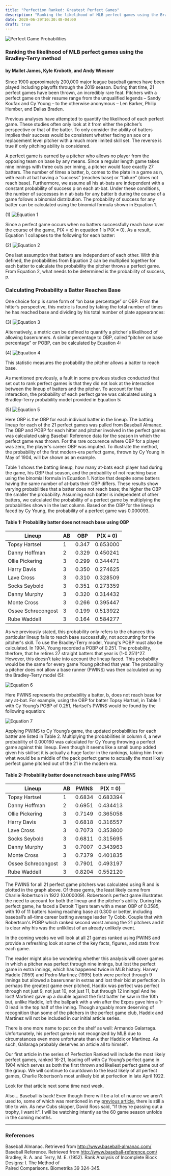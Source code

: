 ```yaml
---
title: "Perfection Ranked: Greatest Perfect Games"
description: "Ranking the likelihood of MLB perfect games using the Bradley-Terry method"
date: 2020-06-29T10:30:48-04:00
draft: true
--- 
```

![Perfect Game Probabilities](https://i.imgur.com/g7y7biY.png)

### Ranking the likelihood of MLB perfect games using the Bradley-Terry method

#### by Mallet James, Kyle Kroboth, and Andy Wiesner

Since 1900 approximately 200,000 major league baseball games have been played including playoffs through the 2019 season.  During that time, 21 perfect games have been thrown, an incredibly rare feat. Pitchers with a perfect game on their resume range from the unqualified legends – Sandy Koufax and Cy Young – to the otherwise anonymous – Len Barker, Philip Humber, and Dallas Braden. 

Previous analyses have attempted to quantify the likelihood of each perfect game. These studies often only look at it from either the pitcher’s perspective or that of the batter. To only consider the ability of batters implies their success would be consistent whether facing an ace or a replacement level pitcher with a much more limited skill set.  The reverse is true if only pitching ability is considered.

A perfect game is earned by a pitcher who allows no player from the opposing team on base by any means. Since a regular length game takes nine innings with three outs per inning, a pitcher would face exactly 27 batters. The number of times a batter, b, comes to the plate in a game as n, with each at bat having a “success” (reaches base) or “failure” (does not reach base).  Furthermore, we assume all his at-bats are independent with a constant probability of success p on each at-bat. Under these conditions, the number of successes in n at-bats for any batter b during the course of a game follows a binomial distribution. The probability of success for any batter can be calculated using the binomial formula shown in Equation 1.

(1)	![Equation 1](https://i.imgur.com/sR4bRmG.png)

Since a perfect game occurs when no batters successfully reach base over the course of the game, P(X = x) in equation 1 is P(X = 0). As a result, Equation 1 collapses to the following for each batter:

(2)	![Equation 2](https://i.imgur.com/hkfyWU0.png)

One last assumption that batters are independent of each other. With this defined, the probabilities from Equation 2 can be multiplied together for each batter to calculate the probability the pitcher throws a perfect game. From Equation 2, what needs to be determined is the probability of success, p.  

### Calculating Probability a Batter Reaches Base

One choice for p is some form of “on base percentage” or OBP. From the hitter’s perspective, this metric is found by taking the total number of times he has reached base and dividing by his total number of plate appearances:

(3)	![Equation 3](https://i.imgur.com/H7Jp7xN.png)

Alternatively, a metric can be defined to quantify a pitcher's likelihood of allowing baserunners. A similar percentage to OBP, called “pitcher on base percentage” or POBP, can be calculated by Equation 4:

(4) ![Equation 4](https://i.imgur.com/E105etU.png)

This statistic measures the probability the pitcher allows a batter to reach base.

As mentioned previously, a fault in some previous studies conducted that set out to rank perfect games is that they did not look at the interaction between the lineup of batters and the pitcher. To account for that interaction, the probability of each perfect game was calculated using a Bradley-Terry probability model provided in Equation 5:

(5) ![Equation 5](https://i.imgur.com/PN5B44T.png)

Here OBP is the OBP for each indiviual batter in the lineup. The batting lineup for each of the 21 perfect games was pulled from Baseball Almanac. The OBP and POBP for each hitter and pitcher involved in the perfect games was calculated using Baseball Reference data for the season in which the perfect game was thrown. For the rare occurence where OBP for a player was zero, the player's career OBP was imputed. To illustrate the method, the probability of the first modern-era perfect game, thrown by Cy Young in May of 1904, will bw shown as an example.

Table 1 shows the batting lineup, how many at-bats each player had during the game, his OBP that season, and the probability of not reaching base using the binomial formula in Equation 1. Notice that despite some batters having the same number of at-bats their OBP differs.  These results show varying probabilities that a batter does not reach base; the higher the OBP the smaller the probability. Assuming each batter is independent of other batters, we calculated the probability of a perfect game by multiplying the probabilities shown in the last column.  Based on the OBP for the lineup faced by Cy Young, the probability of a perfect game was 0.000093.

#### Table 1: Probability batter does not reach base using OBP

|Lineup	            |AB	   |OBP	    |P(X = 0)  |
|-------------------|------|--------|----------|
|Topsy Hartsel	    | 1	   | 0.347	| 0.653000 |
|Danny Hoffman	    | 2	   | 0.329	| 0.450241 |
|Ollie Pickering	| 3	   | 0.299	| 0.344471 |
|Harry Davis	    | 3	   | 0.350	| 0.274625 |
|Lave Cross	        | 3	   | 0.310	| 0.328509 |
|Socks Seybold	    | 3	   | 0.351	| 0.273359 |
|Danny Murphy	    | 3	   | 0.320	| 0.314432 |
|Monte Cross	    | 3	   | 0.266	| 0.395447 |
|Ossee Schrecongost	| 3	   | 0.199	| 0.513922 |
|Rube Waddell	    | 3	   | 0.164	| 0.584277 |

As we previously stated, this probability only refers to the chances this particular lineup fails to reach base successfully, not accounting for the pitcher's skill. To use the Bradley-Terry model, Young's POBP must also be calculated. In 1904, Young recorded a POBP of 0.251. The probability, therfore, that he retires 27 straight batters that year is (1-0.251)^27. However, this doesn’t take into account the lineup faced. This probability would be the same for every game Young pitched that year. The probability a pitcher does not allow a base runner (PWINS) was then calculated using the Bradley-Terry model (5):

![Equation 6](https://i.imgur.com/YSI9cUZ.png)

Here PWINS represents the probability a batter, b, does not reach base for any at-bat. For example, using the OBP for batter Topsy Hartsel, in Table 1 with Cy Young’s POBP of 0.251, Hartsel's PWINS would be found by the following equation:

![Equation 7](https://i.imgur.com/vTvkzPp.png)

Applying PWINS to Cy Young’s game, the updated probabilities for each batter are listed in Table 2. Multiplying the probabilities in column 4, a new probability of 0.000160 was calculated for Cy Young throwing a perfect game against this lineup. Even though it seems like a small bump added given his skillset it is actually a huge factor in the rankings, taking him from what would be a middle of the pack perfect game to actually the most likely perfect game pitched out of the 21 in the modern era.

#### Table 2: Probability batter does not reach base using PWINS

|Lineup	            |AB	   |PWINS	|P(X = 0)  |
|-------------------|------|--------|----------|
|Topsy Hartsel	    | 1	   | 0.6834	| 0.683394 |
|Danny Hoffman	    | 2	   | 0.6951	| 0.434413 |
|Ollie Pickering	| 3	   | 0.7149	| 0.365058 |
|Harry Davis	    | 3	   | 0.6818	| 0.316557 |
|Lave Cross	        | 3	   | 0.7073	| 0.353800 |
|Socks Seybold	    | 3	   | 0.6811	| 0.315695 |
|Danny Murphy	    | 3	   | 0.7007	| 0.343963 |
|Monte Cross	    | 3	   | 0.7379	| 0.401835 |
|Ossee Schrecongost	| 3	   | 0.7901	| 0.493197 |
|Rube Waddell	    | 3	   | 0.8204	| 0.552120 |

The PWINS for all 21 perfect game pitchers was calculated using R and is plotted in the graph above. Of these gems, the least likely came from Charlie Robertson in 1922 (0.000009). Robertson’s perfect game illustrates the need to account for both the lineup and the pitcher's ability. During his perfect game, he faced a Detroit Tigers team with a mean OBP of 0.3585, with 10 of 11 batters having reaching base at 0.300 or better, including baseball’s all-time career batting average leader Ty Cobb.  Couple that with Robertson's POBP which ranked second worst among the 21 pitchers and it is clear why his was the unlikliest of an already unlikely event. 

In the coming weeks we will look at all 21 games ranked using PWINS and provide a refreshing look at some of the key facts, figures, and stats from each game. 

The reader might also be wondering whether this analysis will cover games in which a pitcher was perfect through nine innings, but lost the perfect game in extra innings, which has happened twice in MLB history. Harvey Haddix (1959) and Pedro Martinez (1995) both were perfect through 9 innings but allowed a baserunner in extras and lost their bid at perfection. In perhaps the greatest game ever pitched, Haddix was perfect was perfect through not just 9, not just 10, not just 11, but through 12 innings! And he lost! Martinez gave up a double against the first batter he saw in the 10th but, unlike Haddix, left the ballpark with a win after the Expos gave him a 1-0 lead in the top half of the inning. Though arguably more deserving of recognition than some of the pitchers in the perfect game club, Haddix and Martinez will not be included in our initial article series.

There is one more name to put on the shelf as well: Armando Galarraga. Unfortunately, his perfect game is not recognized by MLB due to circumstances even more unfortunate than either Haddix or Martinez. As such, Gallaraga probably deserves an article all to himself.

Our first article in the series of Perfection Ranked will include the most likely perfect games, ranked 16-21, leading off with Cy Young’s perfect game in 1904 which serves as both the first thrown and likeliest perfect game out of the group. We will continue to countdown to the least likely of all perfect games, Charlie Robertson’s most unlikely bid at perfection in late April 1922.

Look for that article next some time next week. 

Also... Baseball is back! Even though there will be a lot of nuance we aren't used to, some of which was mentioned in my [previous article](https://www.maljames.com/post/mlb-division-realignment/), there is still a title to win. As new Cubs skipper, David Ross said, "If they're passing out a trophy, I want it". I will be watching intently as the 60 game season unfolds in the coming months. 

---------------------------------------------------------------------------------------------------------------------------------------------
### References

Baseball Almanac. Retrieved from http://www.baseball-almanac.com/
Baseball Reference. Retrieved from http://www.baseball-reference.com/
Bradley, R. A. and Terry, M. E. (1952). Rank Analysis of Incomplete Block Designs: I. The Method of    
   Paired Comparisons. Biometrika 39 324-345.
